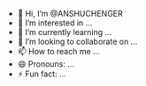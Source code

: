 - 👋 Hi, I’m @ANSHUCHENGER
- 👀 I’m interested in ...
- 🌱 I’m currently learning ...
- 💞️ I’m looking to collaborate on ...
- 📫 How to reach me ...
- 😄 Pronouns: ...
- ⚡ Fun fact: ...

<!---
ANSHUCHENGER/ANSHUCHENGER is a ✨ special ✨ repository because its `README.md` (this file) appears on your GitHub profile.
You can click the Preview link to take a look at your changes.
--->
